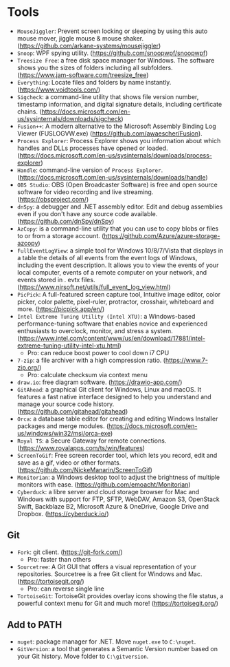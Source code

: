 # Tools

- `MouseJiggler`: Prevent screen locking or sleeping by using this auto mouse mover, jiggle mouse & mouse shaker. (<https://github.com/arkane-systems/mousejiggler>)
- `Snoop`: WPF spying utility. (<https://github.com/snoopwpf/snoopwpf>)
- `Treesize Free`: a free disk space manager for Windows. The software shows you the sizes of folders including all subfolders. (<https://www.jam-software.com/treesize_free>)
- `Everything`: Locate files and folders by name instantly. (<https://www.voidtools.com/>)
- `Sigcheck`: a command-line utility that shows file version number, timestamp information, and digital signature details, including certificate chains. (<https://docs.microsoft.com/en-us/sysinternals/downloads/sigcheck>)
- `Fusion++`: A modern alternative to the Microsoft Assembly Binding Log Viewer (FUSLOGVW.exe) (<https://github.com/awaescher/Fusion>).
- `Process Explorer`: Process Explorer shows you information about which handles and DLLs processes have opened or loaded. (<https://docs.microsoft.com/en-us/sysinternals/downloads/process-explorer>)
- `Handle`: command-line version of `Process Explorer`. (<https://docs.microsoft.com/en-us/sysinternals/downloads/handle>)
- `OBS Studio`: OBS (Open Broadcaster Software) is free and open source software for video recording and live streaming. (<https://obsproject.com/>)
- `dnSpy`: a debugger and .NET assembly editor. Edit and debug assemblies even if you don't have any source code available. (<https://github.com/dnSpy/dnSpy>)
- `AzCopy`: is a command-line utility that you can use to copy blobs or files to or from a storage account. (<https://github.com/Azure/azure-storage-azcopy>)
- `FullEventLogView`: a simple tool for Windows 10/8/7/Vista that displays in a table the details of all events from the event logs of Windows, including the event description. It allows you to view the events of your local computer, events of a remote computer on your network, and events stored in . evtx files. (<https://www.nirsoft.net/utils/full_event_log_view.html>)
- `PicPick`: A full-featured screen capture tool, Intuitive image editor, color picker, color palette, pixel-ruler, protractor, crosshair, whiteboard and more. (<https://picpick.app/en/>)
- `Intel Extreme Tuning Utility (Intel XTU)`: a Windows-based performance-tuning software that enables novice and experienced enthusiasts to overclock, monitor, and stress a system. (<https://www.intel.com/content/www/us/en/download/17881/intel-extreme-tuning-utility-intel-xtu.html>)
  - Pro: can reduce boost power to cool down i7 CPU
- `7-zip`: a file archiver with a high compression ratio. (<https://www.7-zip.org/>)
  - Pro: calculate checksum via context menu
- `draw.io`: free diagram software. (<https://drawio-app.com/>)
- `GitAhead`: a graphical Git client for Windows, Linux and macOS. It features a fast native interface designed to help you understand and manage your source code history. (<https://github.com/gitahead/gitahead>)
- `Orca`: a database table editor for creating and editing Windows Installer packages and merge modules. (<https://docs.microsoft.com/en-us/windows/win32/msi/orca-exe>)
- `Royal TS`: a Secure Gateway for remote connections. (<https://www.royalapps.com/ts/win/features>)
- `ScreenToGif`: Free screen recorder tool, which lets you record, edit and save as a gif, video or other formats. (<https://github.com/NickeManarin/ScreenToGif>)
- `Monitorian`: a Windows desktop tool to adjust the brightness of multiple monitors with ease. (<https://github.com/emoacht/Monitorian>)
- `Cyberduck`: a libre server and cloud storage browser for Mac and Windows with support for FTP, SFTP, WebDAV, Amazon S3, OpenStack Swift, Backblaze B2, Microsoft Azure & OneDrive, Google Drive and Dropbox. (<https://cyberduck.io/>)

## Git

- `Fork`: git client. (<https://git-fork.com/>)
  - Pro: faster than others
- `Sourcetree`: A Git GUI that offers a visual representation of your repositories. Sourcetree is a free Git client for Windows and Mac. (<https://tortoisegit.org/>)
  - Pro: can reverse single line
- `TortoiseGit`: TortoiseGit provides overlay icons showing the file status, a powerful context menu for Git and much more! (<https://tortoisegit.org/>)

## Add to PATH

- `nuget`: package manager for .NET. Move `nuget.exe` to `C:\nuget`.
- `GitVersion`: a tool that generates a Semantic Version number based on your Git history. Move folder to `C:\gitversion`.
